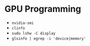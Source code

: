 # GPU Programming

+ `nvidia-smi` 
+ `clinfo` 
+ `sudo lshw -C display` 
+ `glxinfo | egrep -i 'device|memory'` 